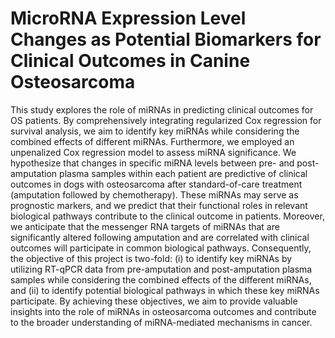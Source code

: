 # MicroRNA Expression Level Changes as Potential Biomarkers for Clinical Outcomes in Canine Osteosarcoma
This study explores the role of miRNAs in predicting clinical outcomes for OS patients. By comprehensively integrating regularized Cox regression for survival analysis, we aim to identify key miRNAs while considering the combined effects of different miRNAs. Furthermore, we employed an unpenalized Cox regression model to assess miRNA significance.
We hypothesize that changes in specific miRNA levels between pre- and post-amputation plasma samples within each patient are predictive of clinical outcomes in dogs with osteosarcoma after standard-of-care treatment (amputation followed by chemotherapy). These miRNAs may serve as prognostic markers, and we predict that their functional roles in relevant biological pathways contribute to the clinical outcome in patients. Moreover, we anticipate that the messenger RNA targets of miRNAs that are significantly altered following amputation and are correlated with clinical outcomes will participate in common biological pathways. Consequently, the objective of this project is two-fold: (i) to identify key miRNAs by utilizing RT-qPCR data from pre-amputation and post-amputation plasma samples while considering the combined effects of the different miRNAs, and (ii) to identify potential biological pathways in which these key miRNAs participate. By achieving these objectives, we aim to provide valuable insights into the role of miRNAs in osteosarcoma outcomes and contribute to the broader understanding of miRNA-mediated mechanisms in cancer.
